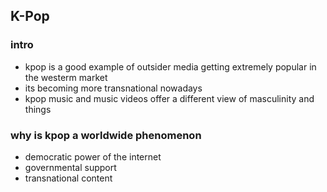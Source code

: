 ## K-Pop
### intro
- kpop is a good example of outsider media getting extremely popular in the westerm market 
- its becoming more transnational nowadays
- kpop music and music videos offer a different view of masculinity and things 

### why is kpop a worldwide phenomenon
- democratic power of the internet
- governmental support
- transnational content

